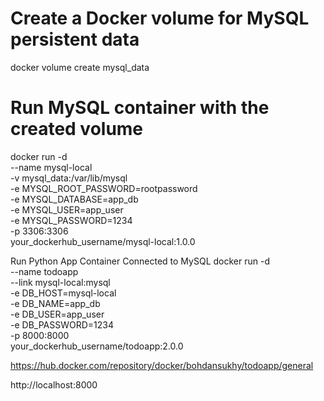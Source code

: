 # Create a Docker volume for MySQL persistent data
docker volume create mysql_data

# Run MySQL container with the created volume
docker run -d \
  --name mysql-local \
  -v mysql_data:/var/lib/mysql \
  -e MYSQL_ROOT_PASSWORD=rootpassword \
  -e MYSQL_DATABASE=app_db \
  -e MYSQL_USER=app_user \
  -e MYSQL_PASSWORD=1234 \
  -p 3306:3306 \
  your_dockerhub_username/mysql-local:1.0.0

Run Python App Container Connected to MySQL
  docker run -d \
  --name todoapp \
  --link mysql-local:mysql \
  -e DB_HOST=mysql-local \
  -e DB_NAME=app_db \
  -e DB_USER=app_user \
  -e DB_PASSWORD=1234 \
  -p 8000:8000 \
  your_dockerhub_username/todoapp:2.0.0

  https://hub.docker.com/repository/docker/bohdansukhy/todoapp/general

  http://localhost:8000

